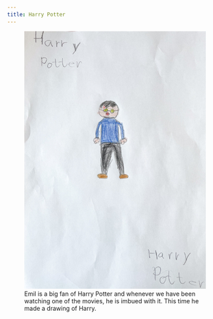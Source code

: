 ```yaml
---
title: Harry Potter
---
```

<figure>
<img src="/img/emil-drawing/IMG_5480.jpg" alt=""A crayon drawing of Harry Potter with his typical hair, glasses and the scar">
<figcaption>Emil is a big fan of Harry Potter and whenever we have been watching one of the movies, he is imbued with it. This time he made a drawing of Harry.</figcaption>
</figure>